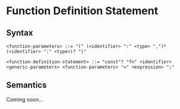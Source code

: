 # Function Definition Statement

## Syntax

```
<function-parameters> ::= "(" (<identifier> ":" <type> ",")* (<identifier> ":" <type>)? ")"

<function-definition-statement> ::= "const"? "fn" <identifier> <generic-parameters> <function-parameters> "=" <expression> ";"
```

## Semantics

Coming soon...
